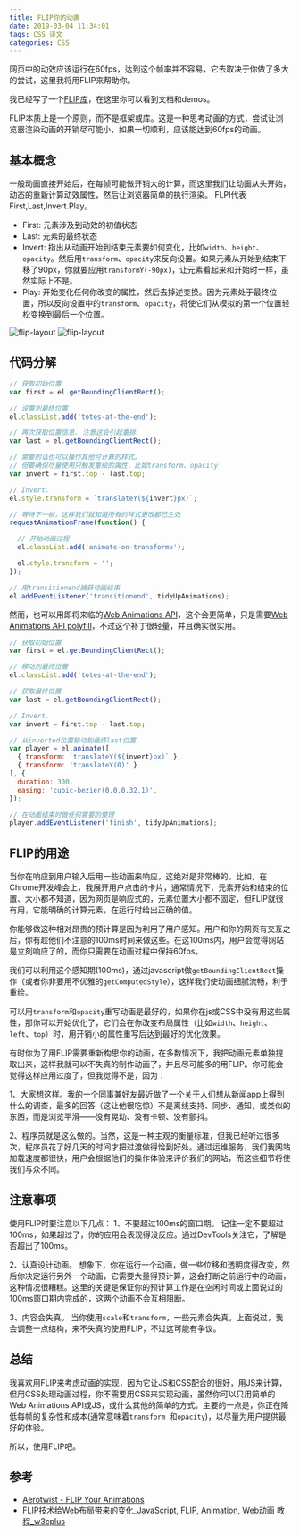 ```yaml
---
title: FLIP你的动画
date: 2019-03-04 11:34:01
tags: CSS 译文
categories: CSS
---
```


网页中的动效应该运行在60fps，达到这个帧率并不容易，它去取决于你做了多大的尝试，这里我将用FLIP来帮助你。

我已经写了一个[FLIP库](https://github.com/googlearchive/flipjs)，在这里你可以看到文档和demos。

FLIP本质上是一个原则，而不是框架或库。这是一种思考动画的方式，尝试让浏览器渲染动画的开销尽可能小，如果一切顺利，应该能达到60fps的动画。

## 基本概念
一般动画直接开始后，在每帧可能做开销大的计算，而这里我们让动画从头开始，动态的重新计算动效属性，然后让浏览器简单的执行渲染。
FLPI代表First,Last,Invert.Play。
* First: 元素涉及到动效的初值状态
* Last: 元素的最终状态
* Invert: 指出从动画开始到结束元素要如何变化，比如`width`、`height`、`opacity`。然后用`transform`、`opacity`来反向设置。如果元素从开始到结束下移了90px，你就要应用`transformY(-90px)`，让元素看起来和开始时一样，虽然实际上不是。
* Play: 开始变化任何你改变的属性，然后去掉逆变换。因为元素处于最终位置，所以反向设置中的`transform`、`opacity`，将使它们从模拟的第一个位置轻松变换到最后一个位置。

![flip-layout](/img/flip-layout-6.png)
![flip-layout](/img/flip-layout-7.gif)

## 代码分解

```javascript
// 获取初始位置
var first = el.getBoundingClientRect();

// 设置到最终位置
el.classList.add('totes-at-the-end');

// 再次获取位置信息. 注意这会引起重排.
var last = el.getBoundingClientRect();

// 需要的话也可以操作其他可计算的样式。
// 但要确保尽量使用只触发重绘的属性，比如transform、opacity
var invert = first.top - last.top;

// Invert.
el.style.transform = `translateY(${invert}px)`;

// 等待下一帧，这样我们就知道所有的样式更改都已生效
requestAnimationFrame(function() {

  // 开始动画过程
  el.classList.add('animate-on-transforms');

  el.style.transform = '';
});

// 用transitionend捕获动画结束
el.addEventListener('transitionend', tidyUpAnimations);
```

然而，也可以用即将来临的[Web Animations API](https://drafts.csswg.org/web-animations/)，这个会更简单，只是需要[Web Animations API polyfill](https://github.com/web-animations/web-animations-js)，不过这个补丁很轻量，并且确实很实用。

```javascript
// 获取初始位置
var first = el.getBoundingClientRect();

// 移动到最终位置
el.classList.add('totes-at-the-end');

// 获取最终位置
var last = el.getBoundingClientRect();

// Invert.
var invert = first.top - last.top;

// 从inverted位置移动到最终last位置.
var player = el.animate([
  { transform: `translateY(${invert}px)` },
  { transform: 'translateY(0)' }
], {
  duration: 300,
  easing: 'cubic-bezier(0,0,0.32,1)',
});

// 在动画结束时做任何需要的整理
player.addEventListener('finish', tidyUpAnimations);
```

## FLIP的用途
当你在响应到用户输入后用一些动画来响应，这绝对是非常棒的。比如，在Chrome开发峰会上，我展开用户点击的卡片，通常情况下，元素开始和结束的位置、大小都不知道，因为网页是响应式的，元素位置大小都不固定，但FLIP就很有用，它能明确的计算元素，在运行时给出正确的值。

你能够做这种相对昂贵的预计算是因为利用了用户感知。用户和你的网页有交互之后，你有趁他们不注意的100ms时间来做这些。在这100ms内，用户会觉得网站是立刻响应了的，而你只需要在动画过程中保持60fps。

我们可以利用这个感知期(100ms)，通过javascript做`getBoundingClientRect`操作（或者你非要用不优雅的`getComputedStyle`），这样我们使动画细腻流畅，利于重绘。

可以用`transform`和`opacity`重写动画是最好的，如果你在js或CSS中没有用这些属性，那你可以开始优化了，它们会在你改变布局属性（比如`width`、`height`、`left`、`top`）时，用开销小的属性重写后达到最好的优化效果。

有时你为了用FLIP需要重新构思你的动画，在多数情况下，我把动画元素单独提取出来，这样我就可以不失真的制作动画了，并且尽可能多的用FLIP。你可能会觉得这样应用过度了，但我觉得不是，因为：

1、大家想这样。我的一个同事兼好友最近做了一个关于人们想从新闻app上得到什么的调查，最多的回答（这让他很吃惊）不是离线支持、同步、通知，或类似的东西，而是浏览平滑——没有晃动、没有卡顿、没有颤抖。

2、程序员就是这么做的。当然，这是一种主观的衡量标准，但我已经听过很多次，程序员花了好几天的时间才把过渡做得恰到好处。通过运维服务，我们我网站加载速度都很快，用户会根据他们的操作体验来评价我们的网站，而这些细节将使我们与众不同。

## 注意事项
使用FLIP时要注意以下几点：
1、不要超过100ms的窗口期。
记住一定不要超过100ms，如果超过了，你的应用会表现得没反应。通过DevTools关注它，了解是否超出了100ms。

2、认真设计动画。
想象下，你在运行一个动画，做一些位移和透明度得改变，然后你决定运行另外一个动画，它需要大量得预计算，这会打断之前运行中的动画，这种情况很糟糕。这里的关键是保证你的预计算工作是在空闲时间或上面说过的100ms窗口期内完成的，这两个动画不会互相阻断。

3、内容会失真。
当你使用`scale`和`transform`，一些元素会失真。上面说过，我会调整一点结构，来不失真的使用FLIP，不过这可能有争议。

## 总结
我喜欢用FLIP来考虑动画的实现，因为它让JS和CSS配合的很好，用JS来计算，但用CSS处理动画过程，你不需要用CSS来实现动画，虽然你可以只用简单的Web Animations API或JS，或什么其他的简单的方式。主要的一点是，你正在降低每帧的复杂性和成本(通常意味着`transform `和`opacity`)，以尽量为用户提供最好的体验。

所以，使用FLIP吧。

## 参考
* [Aerotwist - FLIP Your Animations](https://aerotwist.com/blog/flip-your-animations/)
* [FLIP技术给Web布局带来的变化_JavaScript, FLIP, Animation, Web动画 教程_w3cplus](https://www.w3cplus.com/javascript/animating-layouts-with-the-flip-technique.html)
